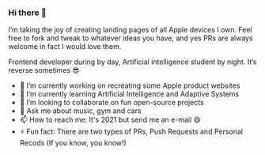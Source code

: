 ### Hi there 👋

I’m taking the joy of creating landing pages of all Apple devices I own. Feel free to fork and tweak to whatever ideas you have, and yes PRs are always welcome in fact I would love them. 

Frontend developer during by day, Artificial intelligence student by night. It’s reverse sometimes 😎

- 🔭 I’m currently working on recreating some Apple product websites
- 🌱 I’m currently learning Artificial Intelligence and Adaptive Systems
- 👯 I’m looking to collaborate on fun open-source projects
- 💬 Ask me about music, gym and cars
- 📫 How to reach me: It's 2021 but send me an e-mail 😄
- ⚡ Fun fact: There are two types of PRs, Push Requests and Personal Recods (If you know, you know!)

<!--
**JohnOlushola/JohnOlushola** is a ✨ _special_ ✨ repository because its `README.md` (this file) appears on your GitHub profile.

Here are some ideas to get you started:

- 🔭 I’m currently working on ...
- 🌱 I’m currently learning ...
- 👯 I’m looking to collaborate on ...
- 🤔 I’m looking for help with ...
- 💬 Ask me about ...
- 📫 How to reach me: ...
- 😄 Pronouns: ...
- ⚡ Fun fact: ...
-->
